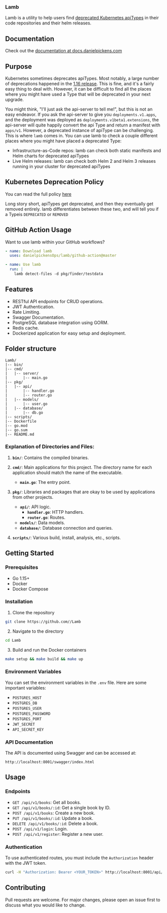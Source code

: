 ### Lamb

Lamb is a utility to help users find [deprecated Kubernetes apiTypes](https://k8s.io/docs/reference/using-api/deprecation-guide/) in their code repositories and their helm releases.

## Documentation
Check out the [documentation at docs.danielpickens.com](https://github.com/danielpickens/lamb)

## Purpose

Kubernetes sometimes deprecates apiTypes. Most notably, a large number of deprecations happened in the [1.16 release](https://kubernetes.io/blog/2019/07/18/api-deprecations-in-1-16/). This is fine, and it's a fairly easy thing to deal with. However, it can be difficult to find all the places where you might have used a Type that will be deprecated in your next upgrade.

You might think, "I'll just ask the api-server to tell me!", but this is not an easy endeavor. If you ask the api-server to give you `deployments.v1.apps`, and the deployment was deployed as `deployments.v1beta1.extensions`, the api-server will quite happily convert the api Type and return a manifest with `apps/v1`. 
However, a deprecated instance of apiType can be challenging. This is where `lamb` comes in. You can use lamb to check a couple different places where you might have placed a deprecated Type:
* Infrastructure-as-Code repos: lamb can check both static manifests and Helm charts for deprecated apiTypes
* Live Helm releases: lamb can check both Helm 2 and Helm 3 releases running in your cluster for deprecated apiTypes

## Kubernetes Deprecation Policy

You can read the full policy [here](https://kubernetes.io/docs/reference/using-api/deprecation-policy/)

Long story short, apiTypes get deprecated, and then they eventually get removed entirely. lamb differentiates between these two, and will tell you if a Typeis `DEPRECATED` or `REMOVED`

## GitHub Action Usage
Want to use lamb within your GitHub workflows?

```yaml
- name: Download lamb
  uses: danielpickensOps/lamb/github-action@master

- name: Use lamb
  run: |
    lamb detect-files -d pkg/finder/testdata
```

## Features

- RESTful API endpoints for CRUD operations.
- JWT Authentication.
- Rate Limiting.
- Swagger Documentation.
- PostgreSQL database integration using GORM.
- Redis cache.
- Dockerized application for easy setup and deployment.

## Folder structure

```
Lamb/
|-- bin/
|-- cmd/
|   |-- server/
|       |-- main.go
|-- pkg/
|   |-- api/
|       |-- handler.go
|       |-- router.go
|   |-- models/
|       |-- user.go
|   |-- database/
|       |-- db.go
|-- scripts/
|-- Dockerfile
|-- go.mod
|-- go.sum
|-- README.md
```

### Explanation of Directories and Files:

1. **`bin/`**: Contains the compiled binaries.

2. **`cmd/`**: Main applications for this project. The directory name for each application should match the name of the executable.

    - **`main.go`**: The entry point.

3. **`pkg/`**: Libraries and packages that are okay to be used by applications from other projects. 

    - **`api/`**: API logic.
        - **`handler.go`**: HTTP handlers.
        - **`router.go`**: Routes.
    - **`models/`**: Data models.
    - **`database/`**: Database connection and queries.

4. **`scripts/`**: Various build, install, analysis, etc., scripts.

## Getting Started

### Prerequisites

- Go 1.15+
- Docker
- Docker Compose

### Installation

1. Clone the repository

```bash
git clone https://github.com//Lamb
```

2. Navigate to the directory

```bash
cd Lamb
```

3. Build and run the Docker containers

```bash
make setup && make build && make up
```

### Environment Variables

You can set the environment variables in the `.env` file. Here are some important variables:

- `POSTGRES_HOST`
- `POSTGRES_DB`
- `POSTGRES_USER`
- `POSTGRES_PASSWORD`
- `POSTGRES_PORT`
- `JWT_SECRET`
- `API_SECRET_KEY`

### API Documentation

The API is documented using Swagger and can be accessed at:

```
http://localhost:8001/swagger/index.html
```

## Usage

### Endpoints

- `GET /api/v1/books`: Get all books.
- `GET /api/v1/books/:id`: Get a single book by ID.
- `POST /api/v1/books`: Create a new book.
- `PUT /api/v1/books/:id`: Update a book.
- `DELETE /api/v1/books/:id`: Delete a book.
- `POST /api/v1/login`: Login.
- `POST /api/v1/register`: Register a new user.

### Authentication

To use authenticated routes, you must include the `Authorization` header with the JWT token.

```bash
curl -H "Authorization: Bearer <YOUR_TOKEN>" http://localhost:8001/api/v1/books
```

## Contributing

Pull requests are welcome. For major changes, please open an issue first to discuss what you would like to change.

